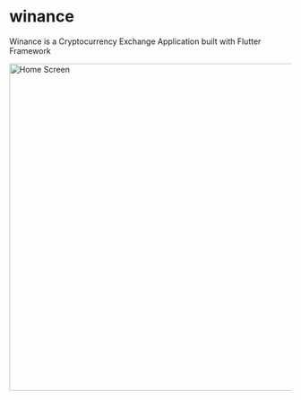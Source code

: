 # winance

Winance is a Cryptocurrency Exchange Application built with Flutter Framework

<img width="584" alt="Home Screen" src="https://github.com/user-attachments/assets/5c68c015-0e44-411d-a2a6-15b9638b66e4" />



